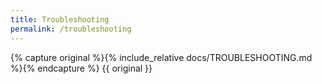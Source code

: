 ```yaml
---
title: Troubleshooting
permalink: /troubleshooting
---
```

{% capture original %}{% include_relative docs/TROUBLESHOOTING.md %}{% endcapture %}
{{ original }}